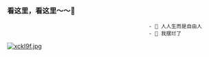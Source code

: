 ###  看这里，看这里～～👋

                                                  - 🔭 人人生而是自由人
                                                  - 🌱 我摆烂了



[![xckI9f.jpg](https://s1.ax1x.com/2022/10/21/xckI9f.jpg)](https://imgse.com/i/xckI9f)




<!--
**anxixu0101/anxixu0101** is a ✨ 
_special_ ✨ repository because its `README.md` (this file) appears on your GitHub profile.

Here are some ideas to get you started:

- 🔭 I’m currently working on ...
- 🌱 I’m currently learning ...
- 👯 I’m looking to collaborate on ...
- 🤔 I’m looking for help with ...
- 💬 Ask me about ...
- 📫 How to reach me: ...
- 😄 Pronouns: ...
- ⚡ Fun fact: ...
-->
